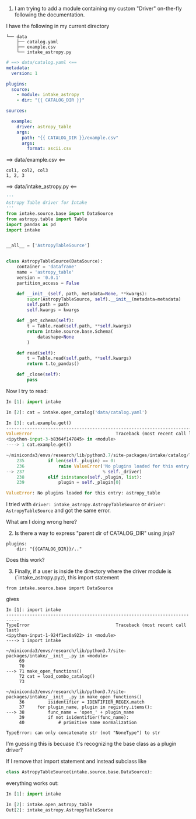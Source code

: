 1. I am trying to add a module containing my custom "Driver" on-the-fly following the documentation.

I have the following in my current directory
```
└── data
    ├── catalog.yaml
    ├── example.csv
    └── intake_astropy.py
```

```yaml
# ==> data/catalog.yaml <==
metadata:
  version: 1

plugins:
  source:
    - module: intake_astropy
    - dir: "{{ CATALOG_DIR }}"

sources:

  example:
    driver: astropy_table
    args:
      path: "{{ CATALOG_DIR }}/example.csv"
      args:
        format: ascii.csv
```

==> data/example.csv <==
```csv
col1, col2, col3
1, 2, 3
```


==> data/intake_astropy.py <==
```python
'''
Astropy Table driver for Intake
'''
from intake.source.base import DataSource
from astropy.table import Table
import pandas as pd
import intake


__all__ = ['AstropyTableSource']


class AstropyTableSource(DataSource):
    container = 'dataframe'
    name = 'astropy_table'
    version = '0.0.1'
    partition_access = False

    def __init__(self, path, metadata=None, **kwargs):
        super(AstropyTableSource, self).__init__(metadata=metadata)
        self.path = path
        self.kwargs = kwargs

    def _get_schema(self):
        t = Table.read(self.path, **self.kwargs)
        return intake.source.base.Schema(
            datashape=None
        )

    def read(self):
        t = Table.read(self.path, **self.kwargs)
        return t.to_pandas()

    def _close(self):
        pass
```

Now I try to read:
```python
In [1]: import intake

In [2]: cat = intake.open_catalog('data/catalog.yaml')

In [3]: cat.example.get()
---------------------------------------------------------------------------
ValueError                                Traceback (most recent call last)
<ipython-input-3-b8364f147845> in <module>
----> 1 cat.example.get()

~/miniconda3/envs/research/lib/python3.7/site-packages/intake/catalog/local.py in get(self, **user_parameters)
    235         if len(self._plugin) == 0:
    236             raise ValueError('No plugins loaded for this entry: %s'
--> 237                              % self._driver)
    238         elif isinstance(self._plugin, list):
    239             plugin = self._plugin[0]

ValueError: No plugins loaded for this entry: astropy_table
```

I tried with `driver: intake_astropy.AstropyTableSource` or `driver: AstropyTableSource` and got the same error.

What am I doing wrong here?

2. Is there a way to express "parent dir of CATALOG_DIR" using jinja?

```
plugins:
    dir: "{{CATALOG_DIR}}/.."
````
Does this work?

3. Finally, if a user is inside the directory where the driver module is (`intake_astropy.pyz), this import statement
```
from intake.source.base import DataSource
```
gives
```
In [1]: import intake
---------------------------------------------------------------------------
TypeError                                 Traceback (most recent call last)
<ipython-input-1-924f1ec0a922> in <module>
----> 1 import intake

~/miniconda3/envs/research/lib/python3.7/site-packages/intake/__init__.py in <module>
     69
     70
---> 71 make_open_functions()
     72 cat = load_combo_catalog()
     73

~/miniconda3/envs/research/lib/python3.7/site-packages/intake/__init__.py in make_open_functions()
     36         isidentifier = IDENTIFIER_REGEX.match
     37     for plugin_name, plugin in registry.items():
---> 38         func_name = 'open_' + plugin_name
     39         if not isidentifier(func_name):
     40             # primitive name normalization

TypeError: can only concatenate str (not "NoneType") to str
```

I'm guessing this is becuase it's recognizing the base class as a plugin driver?

If I remove that import statement and instead subclass like
```python
class AstropyTableSource(intake.source.base.DataSource):
```
everything works out:
```python
In [1]: import intake

In [2]: intake.open_astropy_table
Out[2]: intake_astropy.AstropyTableSource
```

